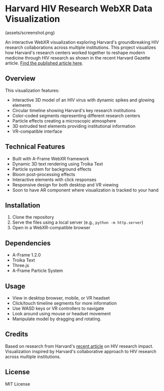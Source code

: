 # Harvard HIV Research WebXR Data Visualization

(assets/screenshot.png)

An interactive WebXR visualization exploring Harvard's groundbreaking HIV research collaborations across multiple institutions. This project visualizes how Harvard's research centers worked together to reshape modern medicine through HIV research as shown in the recent Harvard Gazette article. [Find the published article here](https://news.harvard.edu/gazette/story/2024/11/how-hiv-research-has-reshaped-modern-medicine/).

## Overview

This visualization features:
- Interactive 3D model of an HIV virus with dynamic spikes and glowing elements
- Circular timeline showing Harvard's key research institutions
- Color-coded segments representing different research centers
- Particle effects creating a microscopic atmosphere
- 3D extruded text elements providing institutional information
- VR-compatible interface

## Technical Features

- Built with A-Frame WebXR framework
- Dynamic 3D text rendering using Troika Text
- Particle system for background effects
- Bloom post-processing effects
- Interactive elements with click responses
- Responsive design for both desktop and VR viewing
- Soon to have AR component where visualization is tracked to your hand

## Installation

1. Clone the repository
2. Serve the files using a local server (e.g., `python -m http.server`)
3. Open in a WebXR-compatible browser

## Dependencies

- A-Frame 1.2.0
- Troika Text
- Three.js
- A-Frame Particle System

## Usage

- View in desktop browser, mobile, or VR headset
- Click/touch timeline segments for more information
- Use WASD keys or VR controllers to navigate
- Look around using mouse or headset movement
- Manipulate model by dragging and rotating. 

## Credits

Based on research from Harvard's [recent article](https://news.harvard.edu/gazette/story/2024/11/how-hiv-research-has-reshaped-modern-medicine/) on HIV research impact. Visualization inspired by Harvard's collaborative approach to HIV research across multiple institutions.

## License

MIT License
